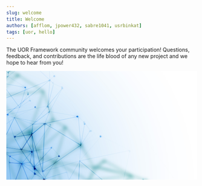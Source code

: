 ```yaml
---
slug: welcome
title: Welcome
authors: [afflom, jpower432, sabre1041, usrbinkat]
tags: [uor, hello]
---
```


The UOR Framework community welcomes your participation! Questions, feedback, and contributions are the life blood of any new project and we hope to hear from you!

![points](./points.jpg)